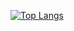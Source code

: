 
[![Top Langs](https://github-readme-stats.vercel.app/api/top-langs/?username=2-chanhee&exclude_repo=Project_wepapp,iot-product-lab,language-framework,opensource-robotics)](https://github.com/anuraghazra/github-readme-stats)



